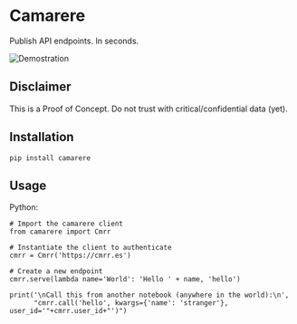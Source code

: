# Camarere

Publish API endpoints. In seconds.

![Demostration](https://s3.amazonaws.com/cmrr.es/cmrr_demo.png)

## Disclaimer

This is a Proof of Concept. Do not trust with critical/confidential data (yet).

## Installation

```
pip install camarere
```

## Usage

Python:
```
# Import the camarere client
from camarere import Cmrr

# Instantiate the client to authenticate
cmrr = Cmrr('https://cmrr.es')

# Create a new endpoint
cmrr.serve(lambda name='World': 'Hello ' + name, 'hello')

print('\nCall this from another notebook (anywhere in the world):\n',
      "cmrr.call('hello', kwargs={'name': 'stranger'}, user_id='"+cmrr.user_id+"')")
```
